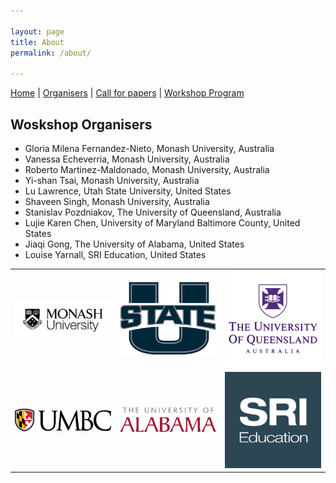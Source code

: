 ```yaml
---

layout: page
title: About
permalink: /about/

---
```

[Home](/index) | [Organisers](/about) | [Call for papers](/call) | [Workshop
Program](/program)

## Woskshop Organisers

- Gloria Milena Fernandez-Nieto, Monash University, Australia
- Vanessa Echeverria, Monash University, Australia
- Roberto Martinez-Maldonado, Monash University, Australia
- Yi-shan Tsai, Monash University, Australia
- Lu Lawrence, Utah State University, United States
- Shaveen Singh, Monash University, Australia
- Stanislav Pozdniakov, The University of Queensland, Australia
- Lujie Karen Chen, University of Maryland Baltimore County, United States
- Jiaqi Gong, The University of Alabama, United States
- Louise Yarnall, SRI Education, United States

<table border=0>
  <tr>
    <td><img src="/MonashLogo.jpg" width="300"></td>
    <td><img src="/UtahLogo.png" width="300"></td>
    <td><img src="/QueenslandLogo.png" width="300"></td>

  </tr>
  <tr>
    <td><img src="/UMBC-logo.png" width="300"></td>
    <td><img src="/AlabamaLogo.png" width="300"></td>
    <td><img src="/SRILogo.png" width="300"></td>
  </tr>
</table>


